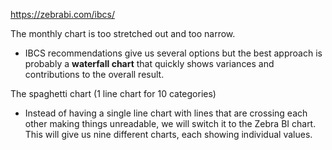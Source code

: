 https://zebrabi.com/ibcs/

The monthly chart is too stretched out and too narrow.
- IBCS recommendations give us several options but the best approach is probably a **waterfall chart** that quickly shows variances and contributions to the overall result.

The spaghetti chart (1 line chart for 10 categories)
- Instead of having a single line chart with lines that are crossing each other making things unreadable, we will switch it to the Zebra BI chart. This will give us nine different charts, each showing individual values.